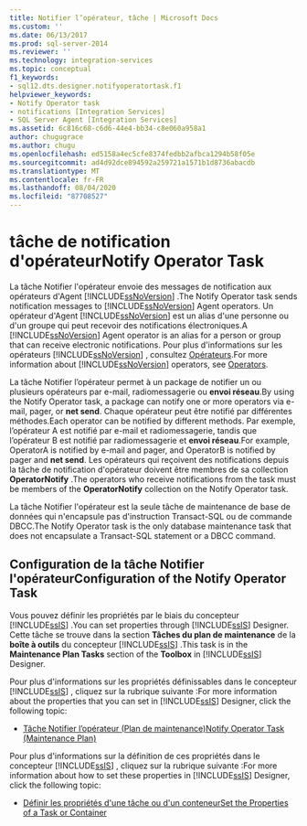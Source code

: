 ```yaml
---
title: Notifier l’opérateur, tâche | Microsoft Docs
ms.custom: ''
ms.date: 06/13/2017
ms.prod: sql-server-2014
ms.reviewer: ''
ms.technology: integration-services
ms.topic: conceptual
f1_keywords:
- sql12.dts.designer.notifyoperatortask.f1
helpviewer_keywords:
- Notify Operator task
- notifications [Integration Services]
- SQL Server Agent [Integration Services]
ms.assetid: 6c816c68-c6d6-44e4-bb34-c8e060a958a1
author: chugugrace
ms.author: chugu
ms.openlocfilehash: ed5158a4ec5cfe8374fedbb2afbca1294b58f05e
ms.sourcegitcommit: ad4d92dce894592a259721a1571b1d8736abacdb
ms.translationtype: MT
ms.contentlocale: fr-FR
ms.lasthandoff: 08/04/2020
ms.locfileid: "87708527"
---
```

# <a name="notify-operator-task"></a><span data-ttu-id="e8cb7-102">tâche de notification d'opérateur</span><span class="sxs-lookup"><span data-stu-id="e8cb7-102">Notify Operator Task</span></span>
  <span data-ttu-id="e8cb7-103">La tâche Notifier l'opérateur envoie des messages de notification aux opérateurs d'Agent [!INCLUDE[ssNoVersion](../../includes/ssnoversion-md.md)] .</span><span class="sxs-lookup"><span data-stu-id="e8cb7-103">The Notify Operator task sends notification messages to [!INCLUDE[ssNoVersion](../../includes/ssnoversion-md.md)] Agent operators.</span></span> <span data-ttu-id="e8cb7-104">Un opérateur d'Agent [!INCLUDE[ssNoVersion](../../includes/ssnoversion-md.md)] est un alias d'une personne ou d'un groupe qui peut recevoir des notifications électroniques.</span><span class="sxs-lookup"><span data-stu-id="e8cb7-104">A [!INCLUDE[ssNoVersion](../../includes/ssnoversion-md.md)] Agent operator is an alias for a person or group that can receive electronic notifications.</span></span> <span data-ttu-id="e8cb7-105">Pour plus d'informations sur les opérateurs [!INCLUDE[ssNoVersion](../../includes/ssnoversion-md.md)] , consultez [Opérateurs](../../ssms/agent//operators.md).</span><span class="sxs-lookup"><span data-stu-id="e8cb7-105">For more information about [!INCLUDE[ssNoVersion](../../includes/ssnoversion-md.md)] operators, see [Operators](../../ssms/agent//operators.md).</span></span>  
  
 <span data-ttu-id="e8cb7-106">La tâche Notifier l’opérateur permet à un package de notifier un ou plusieurs opérateurs par e-mail, radiomessagerie ou **envoi réseau**.</span><span class="sxs-lookup"><span data-stu-id="e8cb7-106">By using the Notify Operator task, a package can notify one or more operators via e-mail, pager, or **net send**.</span></span> <span data-ttu-id="e8cb7-107">Chaque opérateur peut être notifié par différentes méthodes.</span><span class="sxs-lookup"><span data-stu-id="e8cb7-107">Each operator can be notified by different methods.</span></span> <span data-ttu-id="e8cb7-108">Par exemple, l’opérateur A est notifié par e-mail et radiomessagerie, tandis que l’opérateur B est notifié par radiomessagerie et **envoi réseau**.</span><span class="sxs-lookup"><span data-stu-id="e8cb7-108">For example, OperatorA is notified by e-mail and pager, and OperatorB is notified by pager and **net send**.</span></span> <span data-ttu-id="e8cb7-109">Les opérateurs qui reçoivent des notifications depuis la tâche de notification d'opérateur doivent être membres de sa collection **OperatorNotify** .</span><span class="sxs-lookup"><span data-stu-id="e8cb7-109">The operators who receive notifications from the task must be members of the **OperatorNotify** collection on the Notify Operator task.</span></span>  
  
 <span data-ttu-id="e8cb7-110">La tâche Notifier l'opérateur est la seule tâche de maintenance de base de données qui n'encapsule pas d'instruction Transact-SQL ou de commande DBCC.</span><span class="sxs-lookup"><span data-stu-id="e8cb7-110">The Notify Operator task is the only database maintenance task that does not encapsulate a Transact-SQL statement or a DBCC command.</span></span>  
  
## <a name="configuration-of-the-notify-operator-task"></a><span data-ttu-id="e8cb7-111">Configuration de la tâche Notifier l'opérateur</span><span class="sxs-lookup"><span data-stu-id="e8cb7-111">Configuration of the Notify Operator Task</span></span>  
 <span data-ttu-id="e8cb7-112">Vous pouvez définir les propriétés par le biais du concepteur [!INCLUDE[ssIS](../../includes/ssis-md.md)] .</span><span class="sxs-lookup"><span data-stu-id="e8cb7-112">You can set properties through [!INCLUDE[ssIS](../../includes/ssis-md.md)] Designer.</span></span> <span data-ttu-id="e8cb7-113">Cette tâche se trouve dans la section **Tâches du plan de maintenance** de la **boîte à outils** du concepteur [!INCLUDE[ssIS](../../includes/ssis-md.md)] .</span><span class="sxs-lookup"><span data-stu-id="e8cb7-113">This task is in the **Maintenance Plan Tasks** section of the **Toolbox** in [!INCLUDE[ssIS](../../includes/ssis-md.md)] Designer.</span></span>  
  
 <span data-ttu-id="e8cb7-114">Pour plus d'informations sur les propriétés définissables dans le concepteur [!INCLUDE[ssIS](../../includes/ssis-md.md)] , cliquez sur la rubrique suivante :</span><span class="sxs-lookup"><span data-stu-id="e8cb7-114">For more information about the properties that you can set in [!INCLUDE[ssIS](../../includes/ssis-md.md)] Designer, click the following topic:</span></span>  
  
-   [<span data-ttu-id="e8cb7-115">Tâche Notifier l’opérateur &#40;Plan de maintenance&#41;</span><span class="sxs-lookup"><span data-stu-id="e8cb7-115">Notify Operator Task &#40;Maintenance Plan&#41;</span></span>](../../relational-databases/maintenance-plans/notify-operator-task-maintenance-plan.md)  
  
 <span data-ttu-id="e8cb7-116">Pour plus d'informations sur la définition de ces propriétés dans le concepteur [!INCLUDE[ssIS](../../includes/ssis-md.md)] , cliquez sur la rubrique suivante :</span><span class="sxs-lookup"><span data-stu-id="e8cb7-116">For more information about how to set these properties in [!INCLUDE[ssIS](../../includes/ssis-md.md)] Designer, click the following topic:</span></span>  
  
-   [<span data-ttu-id="e8cb7-117">Définir les propriétés d'une tâche ou d'un conteneur</span><span class="sxs-lookup"><span data-stu-id="e8cb7-117">Set the Properties of a Task or Container</span></span>](../set-the-properties-of-a-task-or-container.md)  
  
  

